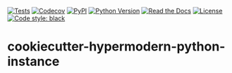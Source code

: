 [![Tests](https://github.com/cjolowicz/cookiecutter-hypermodern-python-instance/workflows/Tests/badge.svg)](https://github.com/cjolowicz/cookiecutter-hypermodern-python-instance/actions?workflow=Tests)
[![Codecov](https://codecov.io/gh/cjolowicz/cookiecutter-hypermodern-python-instance/branch/master/graph/badge.svg)](https://codecov.io/gh/cjolowicz/cookiecutter-hypermodern-python-instance)
[![PyPI](https://img.shields.io/pypi/v/cookiecutter-hypermodern-python-instance.svg)](https://pypi.org/project/cookiecutter-hypermodern-python-instance/)
[![Python Version](https://img.shields.io/pypi/pyversions/cookiecutter-hypermodern-python-instance)](https://pypi.org/project/cookiecutter-hypermodern-python-instance)
[![Read the Docs](https://readthedocs.org/projects/cookiecutter-hypermodern-python-instance/badge/)](https://cookiecutter-hypermodern-python-instance.readthedocs.io/)
[![License](https://img.shields.io/pypi/l/cookiecutter-hypermodern-python-instance)](https://opensource.org/licenses/MIT)
[![Code style: black](https://img.shields.io/badge/code%20style-black-000000.svg)](https://github.com/psf/black)

# cookiecutter-hypermodern-python-instance
